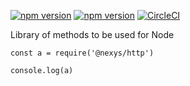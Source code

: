 [![npm version](https://badge.fury.io/js/%40nexys%2Fhttp.svg)](https://www.npmjs.com/package/@nexys/http)
[![npm version](https://img.shields.io/npm/v/@nexys/http.svg)](https://www.npmjs.com/package/@nexys/http)
[![CircleCI](https://circleci.com/gh/Nexysweb/http.svg?style=svg)](https://circleci.com/gh/Nexysweb/http)

Library of methods to be used for Node

```
const a = require('@nexys/http')

console.log(a)
```
